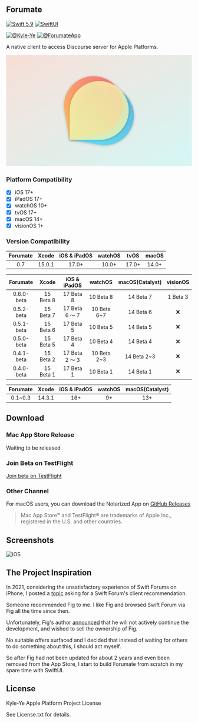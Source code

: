 ## Forumate

[![Swift 5.9](https://img.shields.io/badge/Swift-5.9-ED523F.svg?style=flat)](https://swift.org/)
[![SwiftUI](https://img.shields.io/badge/SwiftUI-✓-orange)](https://developer.apple.com/xcode/swiftui/)

[![@Kyle-Ye](https://img.shields.io/badge/contact-%40Kyle--Ye-yellow.svg?style=flat)](https://twitter.com/KyleSwifter)
[![@ForumateApp](https://img.shields.io/badge/contact-%40ForumateApp-yellow.svg?style=flat)](https://twitter.com/ForumateApp)

A native client to access Discourse server for Apple Platforms.

![Forumate](Shared/Other/Shared.xcassets/icon0.imageset/tvOS.png)

### Platform Compatibility

-   [x] iOS 17+
-   [x] iPadOS 17+
-   [x] watchOS 10+
-   [x] tvOS 17+
-   [x] macOS 14+
-   [x] visionOS 1+

### Version Compatibility

| Forumate | Xcode  | iOS & iPadOS | watchOS | tvOS  | macOS |
| :------: | :----: | :----------: | :-----: | :---: | :---: |
|   0.7    | 15.0.1 |    17.0+     |  10.0+  | 17.0+ | 14.0+ |

|  Forumate  |   Xcode   |  iOS & iPadOS  |   watchOS   | macOS(Catalyst) | visionOS |
| :--------: | :-------: | :------------: | :---------: | :-------------: | :------: |
| 0.6.0-beta | 15 Beta 8 |   17 Beta 8    |  10 Beta 8  |    14 Beta 7    | 1 Beta 3 |
| 0.5.2-beta | 15 Beta 7 | 17 Beta 6 ～ 7 | 10 Beta 6~7 |    14 Beta 6    |    ❌    |
| 0.5.1-beta | 15 Beta 6 |   17 Beta 5    |  10 Beta 5  |    14 Beta 5    |    ❌    |
| 0.5.0-beta | 15 Beta 5 |   17 Beta 4    |  10 Beta 4  |    14 Beta 4    |    ❌    |
| 0.4.1-beta | 15 Beta 2 | 17 Beta 2 ～ 3 | 10 Beta 2~3 |   14 Beta 2~3   |    ❌    |
| 0.4.0-beta | 15 Beta 1 |   17 Beta 1    |  10 Beta 1  |    14 Beta 1    |    ❌    |

| Forumate | Xcode  | iOS & iPadOS | watchOS | macOS(Catalyst) |
| :------: | :----: | :----------: | :-----: | :-------------: |
| 0.1~0.3  | 14.3.1 |     16+      |   9+    |       13+       |

## Download

### Mac App Store Release

Waiting to be released

### Join Beta on TestFlight

[Join beta on TestFlight](https://testflight.apple.com/join/4kpEtmsk)

### Other Channel

For macOS users, you can download the Notarized App on [GitHub Releases]( https://github.com/Kyle-Ye/Forumate/releases)

> Mac App Store℠ and TestFlight® are trademarks of Apple Inc., registered in the U.S. and other countries.

## Screenshots

![iOS](Resources/iOS.png)

## The Project Inspiration

In 2021, considering the unsatisfactory experience of Swift Forums on iPhone, I posted a [topic](https://forums.swift.org/t/swift-forum-client/53484) asking for a Swift Forum's client recommendation.

Someone recommended Fig to me. I like Fig and browsed Swift Forum via Fig all the time since then.

Unfortunately, Fig's author [announced](https://meta.discourse.org/t/fig-native-discourse-client-for-ios/148352/102) that he will not actively continue the development, and wished to sell the ownership of Fig.

No suitable offers surfaced and I decided that instead of waiting for others to do something about this, I should act myself.

So after Fig had not been updated for about 2 years and even been removed from the App Store, I start to build Forumate from scratch in my spare time with SwiftUI.

## License

Kyle-Ye Apple Platform Project License

See License.txt for details.
